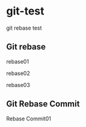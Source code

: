 # git-test
git rebase test

## Git rebase

rebase01

rebase02

rebase03

## Git Rebase Commit

Rebase Commit01